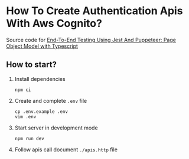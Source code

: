 # How To Create Authentication Apis With Aws Cognito?

Source code for [End-To-End Testing Using Jest And Puppeteer: Page Object Model with Typescript](https://hoangdv.medium.com/how-to-create-authentication-apis-with-aws-cognito-648bf3225b5d?sk=22482f182688e887511ad3c115ebe622)

## How to start?

1. Install dependencies

    ```shell
    npm ci
    ```

2. Create and complete `.env` file

    ```shell
    cp .env.example .env
    vim .env
    ```

3. Start server in development mode

    ```shell
    npm run dev
    ```

4. Follow apis call document `./apis.http` file



